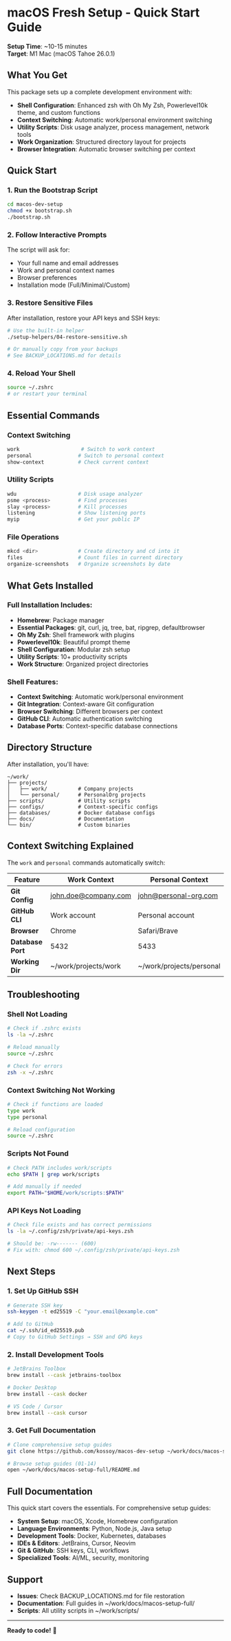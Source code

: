 # macOS Fresh Setup - Quick Start Guide

**Setup Time**: ~10-15 minutes  
**Target**: M1 Mac (macOS Tahoe 26.0.1)

## What You Get

This package sets up a complete development environment with:

- **Shell Configuration**: Enhanced zsh with Oh My Zsh, Powerlevel10k theme, and custom functions
- **Context Switching**: Automatic work/personal environment switching
- **Utility Scripts**: Disk usage analyzer, process management, network tools
- **Work Organization**: Structured directory layout for projects
- **Browser Integration**: Automatic browser switching per context

## Quick Start

### 1. Run the Bootstrap Script

```bash
cd macos-dev-setup
chmod +x bootstrap.sh
./bootstrap.sh
```

### 2. Follow Interactive Prompts

The script will ask for:
- Your full name and email addresses
- Work and personal context names
- Browser preferences
- Installation mode (Full/Minimal/Custom)

### 3. Restore Sensitive Files

After installation, restore your API keys and SSH keys:

```bash
# Use the built-in helper
./setup-helpers/04-restore-sensitive.sh

# Or manually copy from your backups
# See BACKUP_LOCATIONS.md for details
```

### 4. Reload Your Shell

```bash
source ~/.zshrc
# or restart your terminal
```

## Essential Commands

### Context Switching
```bash
work                    # Switch to work context
personal               # Switch to personal context
show-context           # Check current context
```

### Utility Scripts
```bash
wdu                    # Disk usage analyzer
psme <process>         # Find processes
slay <process>         # Kill processes
listening              # Show listening ports
myip                   # Get your public IP
```

### File Operations
```bash
mkcd <dir>             # Create directory and cd into it
files                  # Count files in current directory
organize-screenshots   # Organize screenshots by date
```

## What Gets Installed

### Full Installation Includes:
- **Homebrew**: Package manager
- **Essential Packages**: git, curl, jq, tree, bat, ripgrep, defaultbrowser
- **Oh My Zsh**: Shell framework with plugins
- **Powerlevel10k**: Beautiful prompt theme
- **Shell Configuration**: Modular zsh setup
- **Utility Scripts**: 10+ productivity scripts
- **Work Structure**: Organized project directories

### Shell Features:
- **Context Switching**: Automatic work/personal environment
- **Git Integration**: Context-aware Git configuration
- **Browser Switching**: Different browsers per context
- **GitHub CLI**: Automatic authentication switching
- **Database Ports**: Context-specific database connections

## Directory Structure

After installation, you'll have:

```
~/work/
├── projects/
│   ├── work/          # Company projects
│   └── personal/      # PersonalOrg projects
├── scripts/           # Utility scripts
├── configs/           # Context-specific configs
├── databases/         # Docker database configs
├── docs/              # Documentation
└── bin/               # Custom binaries
```

## Context Switching Explained

The `work` and `personal` commands automatically switch:

| Feature | Work Context | Personal Context |
|---------|--------------|------------------|
| **Git Config** | john.doe@company.com | john@personal-org.com |
| **GitHub CLI** | Work account | Personal account |
| **Browser** | Chrome | Safari/Brave |
| **Database Port** | 5432 | 5433 |
| **Working Dir** | ~/work/projects/work | ~/work/projects/personal |

## Troubleshooting

### Shell Not Loading
```bash
# Check if .zshrc exists
ls -la ~/.zshrc

# Reload manually
source ~/.zshrc

# Check for errors
zsh -x ~/.zshrc
```

### Context Switching Not Working
```bash
# Check if functions are loaded
type work
type personal

# Reload configuration
source ~/.zshrc
```

### Scripts Not Found
```bash
# Check PATH includes work/scripts
echo $PATH | grep work/scripts

# Add manually if needed
export PATH="$HOME/work/scripts:$PATH"
```

### API Keys Not Loading
```bash
# Check file exists and has correct permissions
ls -la ~/.config/zsh/private/api-keys.zsh

# Should be: -rw------- (600)
# Fix with: chmod 600 ~/.config/zsh/private/api-keys.zsh
```

## Next Steps

### 1. Set Up GitHub SSH
```bash
# Generate SSH key
ssh-keygen -t ed25519 -C "your.email@example.com"

# Add to GitHub
cat ~/.ssh/id_ed25519.pub
# Copy to GitHub Settings → SSH and GPG keys
```

### 2. Install Development Tools
```bash
# JetBrains Toolbox
brew install --cask jetbrains-toolbox

# Docker Desktop
brew install --cask docker

# VS Code / Cursor
brew install --cask cursor
```

### 3. Get Full Documentation
```bash
# Clone comprehensive setup guides
git clone https://github.com/kossoy/macos-dev-setup ~/work/docs/macos-setup-full

# Browse setup guides (01-14)
open ~/work/docs/macos-setup-full/README.md
```

## Full Documentation

This quick start covers the essentials. For comprehensive setup guides:

- **System Setup**: macOS, Xcode, Homebrew configuration
- **Language Environments**: Python, Node.js, Java setup
- **Development Tools**: Docker, Kubernetes, databases
- **IDEs & Editors**: JetBrains, Cursor, Neovim
- **Git & GitHub**: SSH keys, CLI, workflows
- **Specialized Tools**: AI/ML, security, monitoring

## Support

- **Issues**: Check BACKUP_LOCATIONS.md for file restoration
- **Documentation**: Full guides in ~/work/docs/macos-setup-full/
- **Scripts**: All utility scripts in ~/work/scripts/

---

**Ready to code!** 🚀
